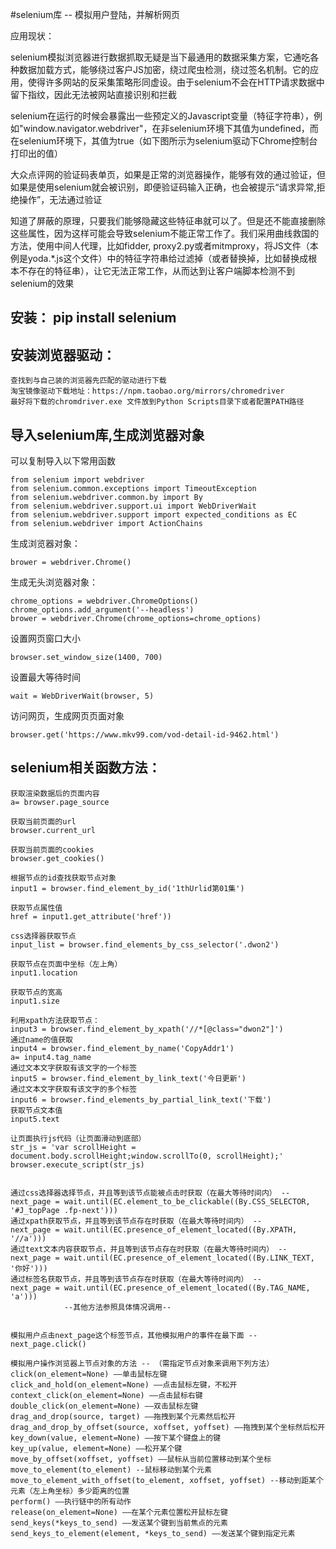#selenium库 -- 模拟用户登陆，并解析网页

应用现状：

selenium模拟浏览器进行数据抓取无疑是当下最通用的数据采集方案，它通吃各种数据加载方式，能够绕过客户JS加密，绕过爬虫检测，绕过签名机制。它的应用，使得许多网站的反采集策略形同虚设。由于selenium不会在HTTP请求数据中留下指纹，因此无法被网站直接识别和拦截

selenium在运行的时候会暴露出一些预定义的Javascript变量（特征字符串），例如"window.navigator.webdriver"，在非selenium环境下其值为undefined，而在selenium环境下，其值为true（如下图所示为selenium驱动下Chrome控制台打印出的值）


大众点评网的验证码表单页，如果是正常的浏览器操作，能够有效的通过验证，但如果是使用selenium就会被识别，即便验证码输入正确，也会被提示“请求异常,拒绝操作”，无法通过验证


知道了屏蔽的原理，只要我们能够隐藏这些特征串就可以了。但是还不能直接删除这些属性，因为这样可能会导致selenium不能正常工作了。我们采用曲线救国的方法，使用中间人代理，比如fidder, proxy2.py或者mitmproxy，将JS文件（本例是yoda.*.js这个文件）中的特征字符串给过滤掉（或者替换掉，比如替换成根本不存在的特征串），让它无法正常工作，从而达到让客户端脚本检测不到selenium的效果

## 安装： pip install selenium

## 安装浏览器驱动： 
	查找到与自己装的浏览器先匹配的驱动进行下载
	淘宝镜像驱动下载地址：https://npm.taobao.org/mirrors/chromedriver
    最好将下载的chromdriver.exe ⽂件放到Python Scripts⽬录下或者配置PATH路径
## 导入selenium库,生成浏览器对象 

可以复制导入以下常用函数 

	from selenium import webdriver
	from selenium.common.exceptions import TimeoutException
	from selenium.webdriver.common.by import By
	from selenium.webdriver.support.ui import WebDriverWait
	from selenium.webdriver.support import expected_conditions as EC
	from selenium.webdriver import ActionChains
生成浏览器对象：

	brower = webdriver.Chrome()

生成无头浏览器对象：

	chrome_options = webdriver.ChromeOptions()
	chrome_options.add_argument('--headless')
	brower = webdriver.Chrome(chrome_options=chrome_options)
设置网页窗口大小

    browser.set_window_size(1400, 700)
设置最大等待时间

    wait = WebDriverWait(browser, 5)

访问网页，生成网页页面对象

	browser.get('https://www.mkv99.com/vod-detail-id-9462.html')

## selenium相关函数方法：

	获取渲染数据后的页面内容
	a= browser.page_source
	
	获取当前页面的url
	browser.current_url
	
	获取当前页面的cookies
	browser.get_cookies()
	
	根据节点的id查找获取节点对象
	input1 = browser.find_element_by_id('1thUrlid第01集')
	
	获取节点属性值
	href = input1.get_attribute('href'))
	
	css选择器获取节点
	input_list = browser.find_elements_by_css_selector('.dwon2')
	
	获取节点在页面中坐标（左上角）
	input1.location
	
	获取节点的宽高
	input1.size

	利用xpath方法获取节点：
	input3 = browser.find_element_by_xpath('//*[@class="dwon2"]')
	通过name的值获取
	input4 = browser.find_element_by_name('CopyAddr1')
	a= input4.tag_name
	通过文本文字获取有该文字的一个标签
	input5 = browser.find_element_by_link_text('今日更新')
	通过文本文字获取有该文字的多个标签
	input6 = browser.find_elements_by_partial_link_text('下载')
	获取节点文本值
	input5.text

    让页面执行js代码（让页面滑动到底部）
    str_js = 'var scrollHeight = document.body.scrollHeight;window.scrollTo(0, scrollHeight);'
    browser.execute_script(str_js)


	通过css选择器选择节点，并且等到该节点能被点击时获取（在最大等待时间内） --
	next_page = wait.until(EC.element_to_be_clickable((By.CSS_SELECTOR, '#J_topPage .fp-next')))
    通过xpath获取节点，并且等到该节点存在时获取（在最大等待时间内） --
    next_page = wait.until(EC.presence_of_element_located((By.XPATH, '//a')))
    通过text文本内容获取节点，并且等到该节点存在时获取（在最大等待时间内） --
    next_page = wait.until(EC.presence_of_element_located((By.LINK_TEXT, '你好')))
    通过标签名获取节点，并且等到该节点存在时获取（在最大等待时间内） --
    next_page = wait.until(EC.presence_of_element_located((By.TAG_NAME, 'a')))
                --其他方法参照具体情况调用--


	模拟用户点击next_page这个标签节点，其他模拟用户的事件在最下面 -- 
	next_page.click()

	模拟用户操作浏览器上节点对象的方法 -- （需指定节点对象来调用下列方法）
	click(on_element=None) ——单击鼠标左键
	click_and_hold(on_element=None) ——点击鼠标左键，不松开
	context_click(on_element=None) ——点击鼠标右键
	double_click(on_element=None) ——双击鼠标左键
	drag_and_drop(source, target) ——拖拽到某个元素然后松开
	drag_and_drop_by_offset(source, xoffset, yoffset) ——拖拽到某个坐标然后松开
	key_down(value, element=None) ——按下某个键盘上的键
	key_up(value, element=None) ——松开某个键
	move_by_offset(xoffset, yoffset) ——鼠标从当前位置移动到某个坐标
	move_to_element(to_element) --鼠标移动到某个元素
	move_to_element_with_offset(to_element, xoffset, yoffset) --移动到距某个元素（左上⾓坐标）多少距离的位置
	perform() ——执⾏链中的所有动作
	release(on_element=None) ——在某个元素位置松开鼠标左键
	send_keys(*keys_to_send) ——发送某个键到当前焦点的元素
	send_keys_to_element(element, *keys_to_send) ——发送某个键到指定元素
